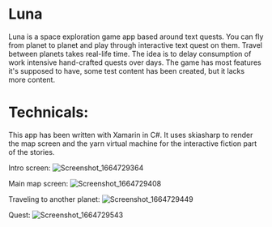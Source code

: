 # Luna

Luna is a space exploration game app based around text quests. You can fly from planet to planet and play through interactive text quest on them.
Travel between planets takes real-life time. The idea is to delay consumption of work intensive hand-crafted quests over days.
The game has most features it's supposed to have, some test content has been created, but it lacks more content.

# Technicals:
This app has been written with Xamarin in C#. It uses skiasharp to render the map screen and the yarn virtual machine for the interactive fiction part of the stories. 

Intro screen:
![Screenshot_1664729364](https://user-images.githubusercontent.com/17454603/193466032-b0fb5844-33ae-4fbb-9170-4b6327d6916a.png)

Main map screen:
![Screenshot_1664729408](https://user-images.githubusercontent.com/17454603/193466052-bee42176-9f41-4a03-ad7e-516a9f360df4.png)

Traveling to another planet:
![Screenshot_1664729449](https://user-images.githubusercontent.com/17454603/193466082-06dc46a6-ed6c-4f35-873a-07fa04bedde0.png)

Quest:
![Screenshot_1664729543](https://user-images.githubusercontent.com/17454603/193466151-5cc12ce2-51bc-48b4-b5aa-f464c3e13780.png)
